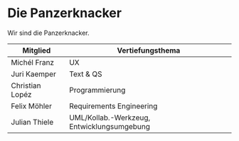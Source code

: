 # Die Panzerknacker

Wir sind die Panzerknacker.

| Mitglied        | Vertiefungsthema                           |
| --------------- | ------------------------------------------ |
| Michél Franz    | UX                                         |
| Juri Kaemper    | Text & QS                                  |
| Christian Lopéz | Programmierung                             |
| Felix Möhler    | Requirements Engineering                   |
| Julian Thiele   | UML/Kollab.-Werkzeug, Entwicklungsumgebung |
